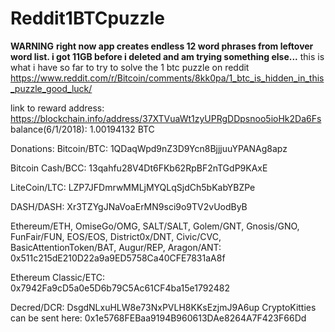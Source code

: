 # Reddit1BTCpuzzle

**WARNING** **right now app creates endless 12 word phrases from leftover word list. i got 11GB before i deleted and am trying something else...**
this is what i have so far to try to solve the 1 btc puzzle on reddit https://www.reddit.com/r/Bitcoin/comments/8kk0pa/1_btc_is_hidden_in_this_puzzle_good_luck/

link to reward address: https://blockchain.info/address/37XTVuaWt1zyUPRgDDpsnoo5ioHk2Da6Fs
balance(6/1/2018): 1.00194132 BTC

Donations:
Bitcoin/BTC: 1QDaqWpd9nZ3D9Ycn8BjjjuuYPANAg8apz

Bitcoin Cash/BCC: 13qahfu28V4Dt6FKb62RpBF2nTGdP9KAxE

LiteCoin/LTC: LZP7JFDmrwMMLjMYQLqSjdCh5bKabYBZPe

DASH/DASH: Xr3TZYgJNaVoaErMN9sci9o9TV2vUodByB

Ethereum/ETH, OmiseGo/OMG, SALT/SALT, Golem/GNT, Gnosis/GNO, FunFair/FUN, EOS/EOS, District0x/DNT, Civic/CVC, BasicAttentionToken/BAT, Augur/REP, Aragon/ANT: 0x511c215dE210D22a9a9ED5758Ca40CFE7831aA8f

Ethereum Classic/ETC: 0x7942Fa9cD5a0e5D6b79C5Ac61CF4ba15e1792482

Decred/DCR: DsgdNLxuHLW8e73NxPVLH8KKsEzjmJ9A6up
CryptoKitties can be sent here: 0x1e5768FEBaa9194B960613DAe8264A7F423F66Dd
